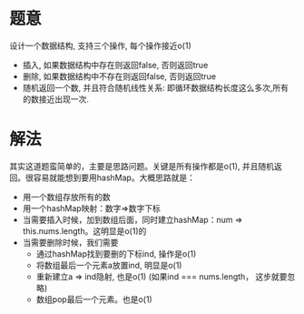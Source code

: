 # 题意
设计一个数据结构, 支持三个操作, 每个操作接近o(1)
* 插入, 如果数据结构中存在则返回false, 否则返回true
* 删除, 如果数据结构中不存在则返回false, 否则返回true
* 随机返回一个数, 并且符合随机线性关系: 即循环数据结构长度这么多次,所有的数接近出现一次.

# 解法
其实这道题蛮简单的，主要是思路问题。关键是所有操作都是o(1), 并且随机返回。很容易就能想到要用hashMap。大概思路就是：

* 用一个数组存放所有的数
* 用一个hashMap映射：数字=>数字下标
* 当需要插入时候，加到数组后面，同时建立hashMap：num => this.nums.length。这明显是o(1)的
* 当需要删除时候，我们需要
    * 通过hashMap找到要删的下标ind, 操作是o(1)
    * 将数组最后一个元素a放置ind, 明显是o(1)
    * 重新建立a => ind隐射, 也是o(1) (如果ind === nums.length， 这步就要忽略)
    * 数组pop最后一个元素。也是o(1)
